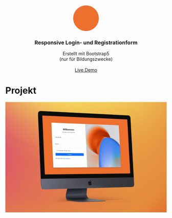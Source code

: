 <a name="readme-top"></a>

<br />
<div align="center">
  <a href="https://github.com/okadriu/Bootstrap-5-Login-Page">
    <img src="img/LoginFormLogo.png" alt="Logo" width="80" height="80">
  </a>

  <h3 align="center">Responsive Login- und Registrationform</h3>

  <p align="center">
    Erstellt mit Bootstrap5
    <br />
    (nur für Bildungszwecke) 
    <br />
    <br />
    <a href="https://bootstrap5login.netlify.app/">Live Demo</a>
  </p>
</div>

# Projekt

<div align="center">
<a href="https://bootstrap5login.netlify.app/">
    <img src="img/Login.png" alt="Projectimage">
  </a>
</div>

